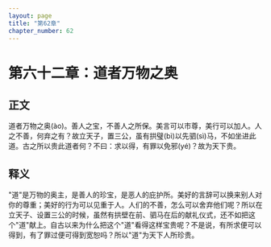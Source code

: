 ```yaml
---
layout: page
title: "第62章"
chapter_number: 62
---
```


# 第六十二章：道者万物之奥

## 正文
道者万物之奥(ào)。善人之宝，不善人之所保。美言可以市尊，美行可以加人。人之不善，何弃之有？故立天子，置三公，虽有拱璧(bì)以先驷(sì)马，不如坐进此道。古之所以贵此道者何？不曰：求以得，有罪以免邪(yé)？故为天下贵。

## 释义
"道"是万物的奥主，是善人的珍宝，是恶人的庇护所。美好的言辞可以换来别人对你的尊重；美好的行为可以见重于人。人们的不善，怎么可以舍弃他们呢？所以在立天子、设置三公的时候，虽然有拱壁在前、驷马在后的献礼仪式，还不如把这个"道"献上。自古以来为什么把这个"道"看得这样宝贵呢？不是说，有所求便可以得到，有了罪过便可得到宽恕吗？所以"道"为天下人所珍贵。